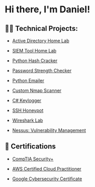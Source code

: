 <h1>Hi there, I'm Daniel!</h1>

<h2>👨‍💻 Technical Projects:</h2>


- [Active Directory Home Lab](https://github.com/1317786/ActiveDirectoryLab)

- [SIEM Tool Home Lab](https://github.com/1317786/SIEMHomeLab)
  
- [Python Hash Cracker](https://github.com/1317786/Python-Hash-Cracker)

- [Password Strength Checker](https://github.com/1317786/Password-Strength-Checker)

- [Python Emailer](https://github.com/1317786/Python-Emailer-)

- [Custom Nmap Scanner](https://github.com/1317786/Custom-Nmap-Scanner)

- [C# Keylogger](https://github.com/1317786/Keylogger)

- [SSH Honeypot](https://github.com/1317786/SSH-Honeypot)

- [Wireshark Lab](https://github.com/1317786/Wireshark-Lab)

- [Nessus: Vulnerability Management](https://github.com/1317786/Nessus-Vulnerability-Management)









  

<h2>📝 Certifications</h2>



- [CompTIA Security+](https://github.com/1317786/Security-Verification)
- [AWS Certified Cloud Practitioner](https://cp.certmetrics.com/amazon/en/public/verify/credential/61470c670a794788ab9422008cc2beb8)

- [Google Cybersecurity Certificate](https://www.credly.com/badges/aba3ca12-6933-42ec-8a87-e0061fe98b4b/public_url)




